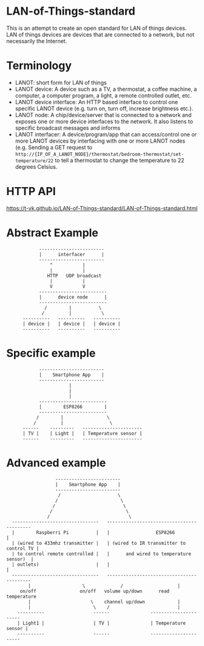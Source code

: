 # LAN-of-Things-standard
This is an attempt to create an open standard for LAN of things devices. LAN of things devices are devices that are connected to a network, but not necessarily the Internet. 

# Terminology
- LANOT: short form for LAN of things
- LANOT device: A device such as a TV, a thermostat, a coffee machine, a computer, a computer program, a light, a remote controlled outlet, etc.
- LANOT device interface: An HTTP based interface to control one specific LANOT device (e.g. turn on, turn off, increase brightness etc.).
- LANOT node: A chip/device/server that is connected to a network and exposes one or more device interfaces to the network. It also listens to specific broadcast messages and informs 
- LANOT interfacer: A device/program/app that can access/control one or more LANOT devices by interfacing with one or more LANOT nodes (e.g. Sending a GET request to `http://{IP_OF_A_LANOT_NODE}/thermostat/bedroom-thermostat/set-temperature/22` to tell a thermostat to change the temperature to 22 degrees Celsius.

# HTTP API
https://t-vk.github.io/LAN-of-Things-standard/LAN-of-Things-standard.html

# Abstract Example 

```
            ------------------------
            |      interfacer      |
            ------------------------
                ^           |
                |           |
               HTTP   UDP broadcast
                |           |
                V           V
            -------------------------
            |      device node      |
            -------------------------
              /        |          \
             /         |           \
      ----------   ----------   ----------
      | device |   | device |   | device |
      ----------   ----------   ----------
```

# Specific example
```
            ------------------------
            |    Smartphone App    |
            ------------------------
                       |    
                       | 
                       | 
            -------------------------
            |        ESP8266        |
            -------------------------
           /        |                \
          /         |                 \
      ------    ---------   ----------------------
      | TV |    | Light |   | Temperature sensor |
      ------    ---------   ----------------------
```

# Advanced example
```
                  ------------------------
                  |    Smartphone App    |
                  ------------------------
                   /                     \
                  /                       \
                 /                         \
                /                           \
               /                             \
  --------------------------------   ------------------------------------------
  |        Raspberri Pi          |   |                 ESP8266                |
  | (wired to 433mhz transmitter |   | (wired to IR transmitter to control TV |
  | to control remote controlled |   |      and wired to temperature sensor)  |
  | outlets)                     |   |                                        |
  --------------------------------   ------------------------------------------
        |                   \             /                    |
     on/off                on/off   volume up/down      read temperature
        |                      \    channel up/down            |
        |                       \    /                         |
    ----------                  ------               ----------------------
    | Light1 |                  | TV |               | Temperature sensor |
    ----------                  ------               ----------------------
    
```
  
